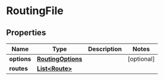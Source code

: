 
# RoutingFile

## Properties
Name | Type | Description | Notes
------------ | ------------- | ------------- | -------------
**options** | [**RoutingOptions**](RoutingOptions.md) |  |  [optional]
**routes** | [**List&lt;Route&gt;**](Route.md) |  | 




